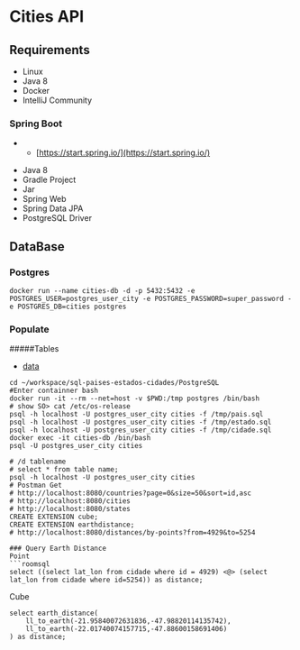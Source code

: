 # Cities API

## Requirements

* Linux
* Java 8
* Docker
* IntelliJ Community

### Spring Boot
* * [https://start.spring.io/](https://start.spring.io/)
+ Java 8
+ Gradle Project
+ Jar
+ Spring Web
+ Spring Data JPA
+ PostgreSQL Driver


## DataBase

### Postgres
```shell script
docker run --name cities-db -d -p 5432:5432 -e POSTGRES_USER=postgres_user_city -e POSTGRES_PASSWORD=super_password -e POSTGRES_DB=cities postgres
```

### Populate
#####Tables
* [data](https://github.com/chinnonsantos/sql-paises-estados-cidades/tree/master/PostgreSQL)

```shell script
cd ~/workspace/sql-paises-estados-cidades/PostgreSQL
#Enter containner bash
docker run -it --rm --net=host -v $PWD:/tmp postgres /bin/bash
# show SO> cat /etc/os-release
psql -h localhost -U postgres_user_city cities -f /tmp/pais.sql
psql -h localhost -U postgres_user_city cities -f /tmp/estado.sql
psql -h localhost -U postgres_user_city cities -f /tmp/cidade.sql
docker exec -it cities-db /bin/bash
psql -U postgres_user_city cities

# /d tablename
# select * from table name;
psql -h localhost -U postgres_user_city cities
# Postman Get
# http://localhost:8080/countries?page=0&size=50&sort=id,asc
# http://localhost:8080/cities
# http://localhost:8080/states
CREATE EXTENSION cube; 
CREATE EXTENSION earthdistance;
# http://localhost:8080/distances/by-points?from=4929&to=5254

### Query Earth Distance
Point
```roomsql
select ((select lat_lon from cidade where id = 4929) <@> (select lat_lon from cidade where id=5254)) as distance;
```

Cube
```roomsql
select earth_distance(
    ll_to_earth(-21.95840072631836,-47.98820114135742), 
    ll_to_earth(-22.01740074157715,-47.88600158691406)
) as distance;
```
